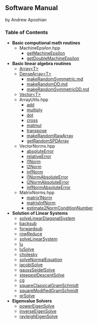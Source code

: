 ## Software Manual
by Andrew Aposhian

### Table of Contents

* **Basic computional math routines**
    * MachineEpsilon.hpp
        * [getMachineEpsilon](./getMachineEpsilon.md)
        * [getDoubleMachineEpsilon](./getDoubleMachineEpsilon.md)
* **Basic linear algebra routines**
    * [Array\<T\>](./Array.md)
    * [DenseArray\<T\>](./DenseArray.md)
        * [makeRandomSymmetric.md](./makeRandomSymmetric.md)
        * [makeRandomDD.md](./makeRandomDD.md)
        * [makeRandomSymmetricDD.md](./makeRandomSymmetricDD.md)
    * [Vector\<T\>](./Vector.md)
    * ArrayUtils.hpp
        * [add](./add.md)
        * [multiply](./multiply.md)
        * [dot](./dot.md)
        * [cross](./cross.md)
        * [matmul](./matmul.md)
        * [transpose](./transpose.md)
        * [makeRandomRawArray](./makeRandomRawArray.md)
        * [getRandomSPDArray](./getRandomSPDArray)
    * VectorNorms.hpp
        * [absoluteError](./absoluteError.md)
        * [relativeError](./relativeError.md)
        * [l1Norm](./l1Norm.md)
        * [l2Norm](./l2Norm.md)
        * [infNorm](./infNorm.md)
        * [l1NormAbsoluteError](l1NormAbsoluteError.md)
        * [l2NormAbsoluteError](l2NormAbsoluteError.md)
        * [infNormAbsoluteError](infNormAbsoluteError.md)
    * MatrixNorms.hpp
        * [matrix1Norm](./matrix1Norm.md)
        * [matrixInfNorm](./matrixInfNorm.md)
        * [estimate2NormConditionNumber](./estimate2NormConditionNumber.md)
* **Solution of Linear Systems**
    * [solveLinearDiagonalSystem](solveLinearDiagonalSystem.md)
    * [backsub](backsub.md)
    * [forwardsub](forwardsub.md)
    * [rowReduce](rowReduce.md)
    * [solveLinearSystem](solveLinearSystem.md)
    * [lu](lu.md)
    * [luSolve](luSolve.md)
    * [cholesky](cholesky.md)
    * [solveNormalEquation](solveNormalEquation.md)
    * [jacobiSolve](jacobiSolve.md)
    * [gaussSeidelSolve](gaussSeidelSolve.md)
    * [steepestDescentSolve](steepestDescentSolve.md)
    * [cg](cg.md)
    * [squareClassicalGramSchmidt](squareClassicalGramSchmidt.md)
    * [squareModifiedGramSchmidt](squareModifiedGramSchmidt.md)
    * [qrSolve](qrSolve.md)
* **Eigenvalue Solvers**
    * [powerEigenSolve](powerEigenSolve.md)
    * [inverseEigenSolve](inverseEigenSolve.md)
    * [rayleighEigenSolve](rayleighEigenSolve.md)
